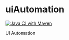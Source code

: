 # uiAutomation

[![Java CI with Maven](https://github.com/harshitkrverma/uiAutomation/actions/workflows/maven.yml/badge.svg)](https://harshitkrverma.github.io/uiAutomation/overview-features.html)

UI Automation

